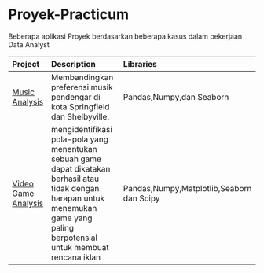 # Proyek-Practicum
Beberapa aplikasi Proyek berdasarkan beberapa kasus dalam pekerjaan Data Analyst

| Project               | Description                                                                                 | Libraries                      |
|:--------------------- |:------------------------------------------------------------------------------------------- |:------------------------------ |
|[Music  Analysis](/home/ngurah/Proyek-Practicum/musik.ipynb)|Membandingkan preferensi musik pendengar di kota Springfield dan Shelbyville.|Pandas,Numpy,dan Seaborn|
|[Video Game Analysis](game.ipynb)|mengidentifikasi pola-pola yang menentukan sebuah game dapat dikatakan berhasil atau tidak dengan harapan untuk menemukan game yang paling berpotensial untuk membuat rencana iklan|Pandas,Numpy,Matplotlib,Seaborn dan Scipy|
